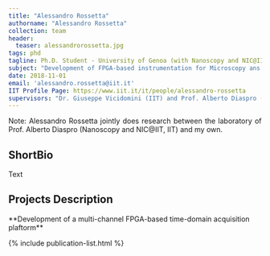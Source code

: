 ```yaml
---
title: "Alessandro Rossetta"
authorname: "Alessandro Rossetta"
collection: team
header:
  teaser: alessandrorossetta.jpg
tags: phd
tagline: Ph.D. Student - University of Genoa (with Nanoscopy and NIC@IIT)
subject: "Development of FPGA-based instrumentation for Microscopy ans Spectroscopy Applications"
date: 2018-11-01
email: 'alessandro.rossetta@iit.it'
IIT Profile Page: https://www.iit.it/it/people/alessandro-rossetta
supervisors: "Dr. Giuseppe Vicidomini (IIT) and Prof. Alberto Diaspro (IIT)"
---
```


<p align= "justify">
Note: Alessandro Rossetta jointly does research between the laboratory of Prof. Alberto Diaspro (Nanoscopy and NIC@IIT, IIT) and my own.

<h2>ShortBio</h2>
Text

<h2>Projects Description</h2>
**Development of a multi-channel FPGA-based time-domain acquisition plaftorm** 

<!---{% include author-research-themes.html %}--->
<!---{% include team-member-collaborators.html %}--->
{% include publication-list.html %}
